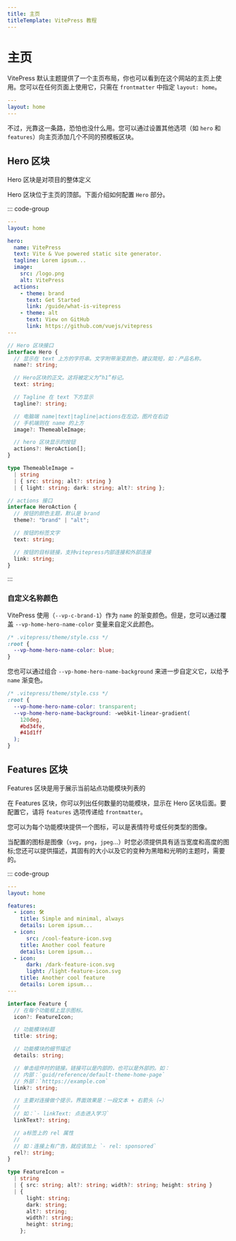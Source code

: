 ```yaml
---
title: 主页
titleTemplate: VitePress 教程
---
```


# 主页

VitePress 默认主题提供了一个主页布局，你也可以看到在这个网站的主页上使用。您可以在任何页面上使用它，只需在 `frontmatter` 中指定 `layout: home`。

```yaml
---
layout: home
---
```

不过，光靠这一条路，恐怕也没什么用。您可以通过设置其他选项（如 `hero` 和 `features`）向主页添加几个不同的预模板区块。

## Hero 区块

Hero 区块是对项目的整体定义

Hero 区块位于主页的顶部。下面介绍如何配置 `Hero` 部分。

::: code-group

```yaml [案例]
---
layout: home

hero:
  name: VitePress
  text: Vite & Vue powered static site generator.
  tagline: Lorem ipsum...
  image:
    src: /logo.png
    alt: VitePress
  actions:
    - theme: brand
      text: Get Started
      link: /guide/what-is-vitepress
    - theme: alt
      text: View on GitHub
      link: https://github.com/vuejs/vitepress
---
```

```ts [结构]
// Hero 区块接口
interface Hero {
  // 显示在 text 上方的字符串。文字附带渐变颜色，建议简短，如：产品名称。
  name?: string;

  // Hero区块的正文。这将被定义为“h1”标记。
  text: string;

  // Tagline 在 text 下方显示
  tagline?: string;

  // 电脑端 name|text|tagline|actions在左边，图片在右边
  // 手机端则在 name 的上方
  image?: ThemeableImage;

  // hero 区块显示的按钮
  actions?: HeroAction[];
}

type ThemeableImage =
  | string
  | { src: string; alt?: string }
  | { light: string; dark: string; alt?: string };

// actions 接口
interface HeroAction {
  // 按钮的颜色主题，默认是 brand
  theme?: "brand" | "alt";

  // 按钮的标签文字
  text: string;

  // 按钮的目标链接，支持vitepress内部连接和外部连接
  link: string;
}
```

:::

### 自定义名称颜色

VitePress 使用（`--vp-c-brand-1`）作为 `name` 的渐变颜色。但是，您可以通过覆盖 `--vp-home-hero-name-color` 变量来自定义此颜色。

```css
/* .vitepress/theme/style.css */
:root {
  --vp-home-hero-name-color: blue;
}
```

您也可以通过组合 `--vp-home-hero-name-background` 来进一步自定义它，以给予 `name` 渐变色。

```css
/* .vitepress/theme/style.css */
:root {
  --vp-home-hero-name-color: transparent;
  --vp-home-hero-name-background: -webkit-linear-gradient(
    120deg,
    #bd34fe,
    #41d1ff
  );
}
```

## Features 区块

Features 区块是用于展示当前站点功能模块列表的

在 Features 区块，你可以列出任何数量的功能模块，显示在 Hero 区块后面。要配置它，请将 `features` 选项传递给 `frontmatter`。

您可以为每个功能模块提供一个图标，可以是表情符号或任何类型的图像。

当配置的图标是图像（`svg`，`png`，`jpeg`...）时您必须提供具有适当宽度和高度的图标;您还可以提供描述，其固有的大小以及它的变种为黑暗和光明的主题时，需要的。

::: code-group

```yaml [案例]
---
layout: home

features:
  - icon: 🛠️
    title: Simple and minimal, always
    details: Lorem ipsum...
  - icon:
      src: /cool-feature-icon.svg
    title: Another cool feature
    details: Lorem ipsum...
  - icon:
      dark: /dark-feature-icon.svg
      light: /light-feature-icon.svg
    title: Another cool feature
    details: Lorem ipsum...
---
```

```ts [结构]
interface Feature {
  // 在每个功能框上显示图标。
  icon?: FeatureIcon;

  // 功能模块标题
  title: string;

  // 功能模块的细节描述
  details: string;

  // 单击组件时的链接。链接可以是内部的，也可以是外部的。如：
  // 内部：`guid/reference/default-theme-home-page`
  // 外部：`htttps://example.com`
  link?: string;

  // 主要对连接做个提示，界面效果是：一段文本 + 右箭头（→）
  //
  // 如：`- linkText: 点击进入学习`
  linkText?: string;

  // a标签上的 rel 属性
  //
  // 如：连接上有广告，就应该加上 `- rel: sponsored`
  rel?: string;
}

type FeatureIcon =
  | string
  | { src: string; alt?: string; width?: string; height: string }
  | {
      light: string;
      dark: string;
      alt?: string;
      width?: string;
      height: string;
    };
```
